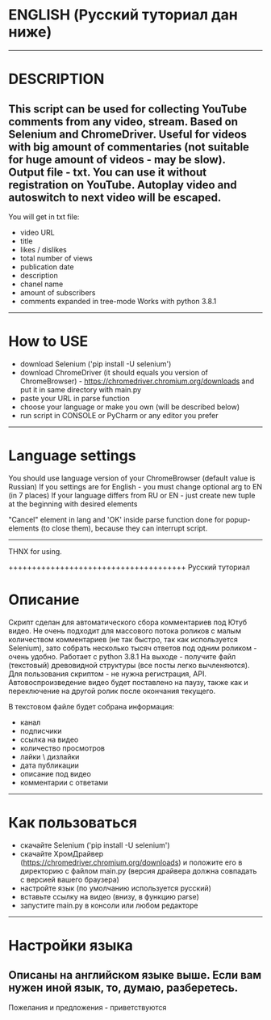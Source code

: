 # ENGLISH (Русский туториал дан ниже)
-----------------------------------
# DESCRIPTION
This script can be used for collecting YouTube comments from any video, stream. 
Based on Selenium and ChromeDriver.
Useful for videos with big amount of commentaries (not suitable for huge amount of videos - may be slow).
Output file - txt.
You can use it without registration on YouTube.
Autoplay video and autoswitch to next video will be escaped.
--------
You will get in txt file:
- video URL
- title
- likes / dislikes
- total number of views
- publication date
- description
- chanel name
- amount of subscribers
- comments expanded in tree-mode
Works with python 3.8.1
------------------------------------
# How to USE
- download Selenium ('pip install -U selenium')
- download ChromeDriver (it should equals you version of ChromeBrowser) - 
    https://chromedriver.chromium.org/downloads
    and put it in same directory with main.py
- paste your URL in parse function
- choose your language or make you own (will be described below)
- run script in CONSOLE or PyCharm or any editor you prefer
-------------------------------------
# Language settings
You should use language version of your ChromeBrowser (default value is Russian)
If you settings are for English - you must change optional arg to EN (in 7 places)
If your language differs from RU or EN - just create new tuple at the beginning with desired elements

"Cancel" element in lang and 'OK' inside parse function done for popup-elements (to close them), 
because they can interrupt script. 

--------------------------------------
THNX for using.

++++++++++++++++++++++++++++++++++++++
Русский туториал
# Описание 
Скрипт сделан для автоматического сбора комментариев под Ютуб видео.
Не очень подходит для массового потока роликов с малым количеством комментариев 
(не так быстро, так как используется Selenium), зато собрать несколько тысяч ответов под одним роликом - 
очень удобно.
Работает с python 3.8.1
На выходе - получите файл (текстовый) древовидной структуры (все посты легко вычленяются).
Для пользования скриптом - не нужна регистрация, API.
Автовоспроизведение видео будет поставлено на паузу, также как и переключение на другой ролик 
после окончания текущего.

В текстовом файле будет собрана информация:
- канал
- подписчики
- ссылка на видео
- количество просмотров
- лайки \ дизлайки
- дата публикации
- описание под видео
- комментарии с ответами
----------------------------------------
# Как пользоваться
- скачайте Selenium ('pip install -U selenium')
- скачайте ХромДрайвер (https://chromedriver.chromium.org/downloads) и положите
    его в директорию с файлом main.py (версия драйвера должна совпадать с версией вашего браузера)
- настройте язык (по умолчанию используется русский)
- вставьте ссылку на видео (внизу, в функцию parse)
- запустите main.py в консоли или любом редакторе
----------------------------------------
# Настройки языка
Описаны на английском языке выше. Если вам нужен иной язык, то, думаю, разберетесь.
----------------------------------------
Пожелания и предложения - приветствуются
